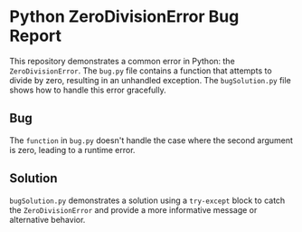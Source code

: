# Python ZeroDivisionError Bug Report

This repository demonstrates a common error in Python: the `ZeroDivisionError`.  The `bug.py` file contains a function that attempts to divide by zero, resulting in an unhandled exception. The `bugSolution.py` file shows how to handle this error gracefully.

## Bug

The `function` in `bug.py` doesn't handle the case where the second argument is zero, leading to a runtime error. 

## Solution

`bugSolution.py` demonstrates a solution using a `try-except` block to catch the `ZeroDivisionError` and provide a more informative message or alternative behavior.